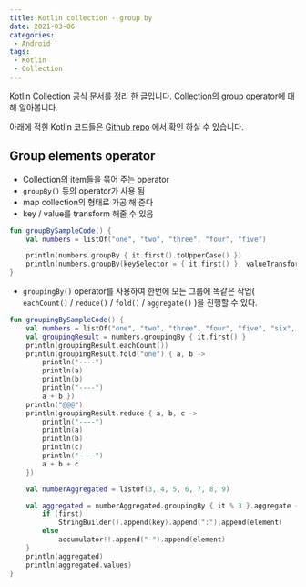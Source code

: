 ```yaml
---
title: Kotlin collection - group by 
date: 2021-03-06
categories:
 - Android
tags:
 - Kotlin
 - Collection
---
```


Kotlin Collection 공식 문서를 정리 한 글입니다. Collection의 group operator에 대해 알아봅니다. 

아래에 적힌 Kotlin 코드들은 [Github repo](https://github.com/kangraemin/kotlin_study/blob/master/kangraemin/collection/src/Group.kt) 에서 확인 하실 수 있습니다. 

<!-- more -->

## Group elements operator

- Collection의 item들을 묶어 주는 operator
- `groupBy()` 등의 operator가 사용 됨
- map collection의 형태로 가공 해 준다
- key / value를 transform 해줄 수 있음

```kotlin
fun groupBySampleCode() {
    val numbers = listOf("one", "two", "three", "four", "five")

    println(numbers.groupBy { it.first().toUpperCase() })
    println(numbers.groupBy(keySelector = { it.first() }, valueTransform = { it.toUpperCase() }))
}
```

- `groupingBy()` operator를 사용하여 한번에 모든 그룹에 똑같은 작업( `eachCount()` / `reduce()` / `fold()` / `aggregate()` )을 진행할 수 있다.

```kotlin
fun groupingBySampleCode() {
    val numbers = listOf("one", "two", "three", "four", "five", "six", "fffive")
    val groupingResult = numbers.groupingBy { it.first() }
    println(groupingResult.eachCount())
    println(groupingResult.fold("one") { a, b ->
        println("----")
        println(a)
        println(b)
        println("----")
        a + b })
    println("@@@")
    println(groupingResult.reduce { a, b, c ->
        println("----")
        println(a)
        println(b)
        println(c)
        println("----")
        a + b + c
    })

    val numberAggregated = listOf(3, 4, 5, 6, 7, 8, 9)

    val aggregated = numberAggregated.groupingBy { it % 3 }.aggregate { key, accumulator: StringBuilder?, element, first ->
        if (first)
            StringBuilder().append(key).append(":").append(element)
        else
            accumulator!!.append("-").append(element)
    }
    println(aggregated)
    println(aggregated.values)
}
```

